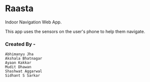 # Raasta

Indoor Navigation Web App.

This app uses the sensors on the user's phone to help them navigate.

### Created By -
	Abhimanyu Jha
	Akshala Bhatnagar
	Ayaan Kakkar
	Mudit Dhawan
	Shashwat Aggarwal
	Sidhant S Sarkar
